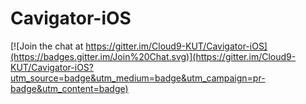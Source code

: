 # Cavigator-iOS

[![Join the chat at https://gitter.im/Cloud9-KUT/Cavigator-iOS](https://badges.gitter.im/Join%20Chat.svg)](https://gitter.im/Cloud9-KUT/Cavigator-iOS?utm_source=badge&utm_medium=badge&utm_campaign=pr-badge&utm_content=badge)
